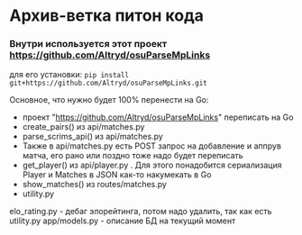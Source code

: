 # Архив-ветка питон кода

### Внутри используется этот проект https://github.com/Altryd/osuParseMpLinks 
для его установки:
`pip install git+https://github.com/Altryd/osuParseMpLinks.git`

Основное, что нужно будет 100% перенести на Go:
- проект "https://github.com/Altryd/osuParseMpLinks" переписать на Go
- create_pairs() из api/matches.py
- parse_scrims_api() из api/matches.py
- Также в api/matches.py есть POST запрос на добавление и аппрув матча, его рано или поздно тоже надо будет переписать
- get_player() из api/player.py . Для этого понадобится сериализация Player и Matches в JSON как-то накумекать в Go
- show_matches() из routes/matches.py
- utility.py

elo_rating.py - дебаг элорейтинга, потом надо удалить, так как есть utility.py
app/models.py - описание БД на текущий момент
